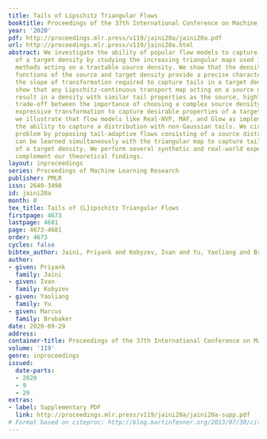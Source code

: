```yaml
---
title: Tails of Lipschitz Triangular Flows
booktitle: Proceedings of the 37th International Conference on Machine Learning
year: '2020'
pdf: http://proceedings.mlr.press/v119/jaini20a/jaini20a.pdf
url: http://proceedings.mlr.press/v119/jaini20a.html
abstract: We investigate the ability of popular flow models to capture tail-properties
  of a target density by studying the increasing triangular maps used in these flow
  methods acting on a tractable source density. We show that the density quantile
  functions of the source and target density provide a precise characterization of
  the slope of transformation required to capture tails in a target density. We further
  show that any Lipschitz-continuous transport map acting on a source density will
  result in a density with similar tail properties as the source, highlighting the
  trade-off between the importance of choosing a complex source density and a sufficiently
  expressive transformation to capture desirable properties of a target density. Subsequently,
  we illustrate that flow models like Real-NVP, MAF, and Glow as implemented lack
  the ability to capture a distribution with non-Gaussian tails. We circumvent this
  problem by proposing tail-adaptive flows consisting of a source distribution that
  can be learned simultaneously with the triangular map to capture tail-properties
  of a target density. We perform several synthetic and real-world experiments to
  complement our theoretical findings.
layout: inproceedings
series: Proceedings of Machine Learning Research
publisher: PMLR
issn: 2640-3498
id: jaini20a
month: 0
tex_title: Tails of {L}ipschitz Triangular Flows
firstpage: 4673
lastpage: 4681
page: 4673-4681
order: 4673
cycles: false
bibtex_author: Jaini, Priyank and Kobyzev, Ivan and Yu, Yaoliang and Brubaker, Marcus
author:
- given: Priyank
  family: Jaini
- given: Ivan
  family: Kobyzev
- given: Yaoliang
  family: Yu
- given: Marcus
  family: Brubaker
date: 2020-09-29
address: 
container-title: Proceedings of the 37th International Conference on Machine Learning
volume: '119'
genre: inproceedings
issued:
  date-parts:
  - 2020
  - 9
  - 29
extras:
- label: Supplementary PDF
  link: http://proceedings.mlr.press/v119/jaini20a/jaini20a-supp.pdf
# Format based on citeproc: http://blog.martinfenner.org/2013/07/30/citeproc-yaml-for-bibliographies/
---
```


